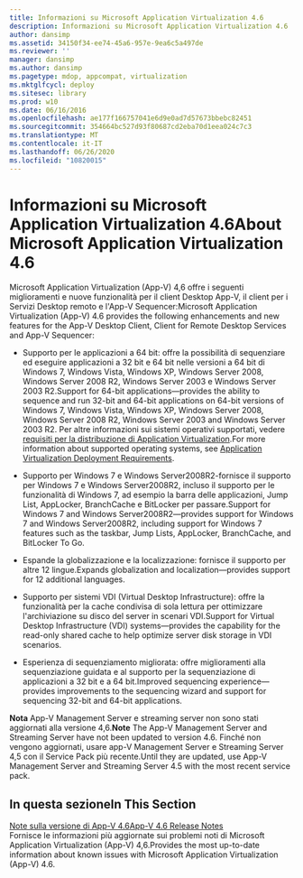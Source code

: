 ```yaml
---
title: Informazioni su Microsoft Application Virtualization 4.6
description: Informazioni su Microsoft Application Virtualization 4.6
author: dansimp
ms.assetid: 34150f34-ee74-45a6-957e-9ea6c5a497de
ms.reviewer: ''
manager: dansimp
ms.author: dansimp
ms.pagetype: mdop, appcompat, virtualization
ms.mktglfcycl: deploy
ms.sitesec: library
ms.prod: w10
ms.date: 06/16/2016
ms.openlocfilehash: ae177f166757041e6d9e0ad7d57673bbebc82451
ms.sourcegitcommit: 354664bc527d93f80687cd2eba70d1eea024c7c3
ms.translationtype: MT
ms.contentlocale: it-IT
ms.lasthandoff: 06/26/2020
ms.locfileid: "10820015"
---
```

# <span data-ttu-id="acaff-103">Informazioni su Microsoft Application Virtualization 4.6</span><span class="sxs-lookup"><span data-stu-id="acaff-103">About Microsoft Application Virtualization 4.6</span></span>


<span data-ttu-id="acaff-104">Microsoft Application Virtualization (App-V) 4,6 offre i seguenti miglioramenti e nuove funzionalità per il client Desktop App-V, il client per i Servizi Desktop remoto e l'App-V Sequencer:</span><span class="sxs-lookup"><span data-stu-id="acaff-104">Microsoft Application Virtualization (App-V) 4.6 provides the following enhancements and new features for the App-V Desktop Client, Client for Remote Desktop Services and App-V Sequencer:</span></span>

-   <span data-ttu-id="acaff-105">Supporto per le applicazioni a 64 bit: offre la possibilità di sequenziare ed eseguire applicazioni a 32 bit e 64 bit nelle versioni a 64 bit di Windows 7, Windows Vista, Windows XP, Windows Server 2008, Windows Server 2008 R2, Windows Server 2003 e Windows Server 2003 R2.</span><span class="sxs-lookup"><span data-stu-id="acaff-105">Support for 64-bit applications—provides the ability to sequence and run 32-bit and 64-bit applications on 64-bit versions of Windows 7, Windows Vista, Windows XP, Windows Server 2008, Windows Server 2008 R2, Windows Server 2003 and Windows Server 2003 R2.</span></span> <span data-ttu-id="acaff-106">Per altre informazioni sui sistemi operativi supportati, vedere [requisiti per la distribuzione di Application Virtualization](application-virtualization-deployment-requirements.md).</span><span class="sxs-lookup"><span data-stu-id="acaff-106">For more information about supported operating systems, see [Application Virtualization Deployment Requirements](application-virtualization-deployment-requirements.md).</span></span>

-   <span data-ttu-id="acaff-107">Supporto per Windows 7 e Windows Server2008R2-fornisce il supporto per Windows 7 e Windows Server2008R2, incluso il supporto per le funzionalità di Windows 7, ad esempio la barra delle applicazioni, Jump List, AppLocker, BranchCache e BitLocker per passare.</span><span class="sxs-lookup"><span data-stu-id="acaff-107">Support for Windows 7 and Windows Server2008R2—provides support for Windows 7 and Windows Server2008R2, including support for Windows 7 features such as the taskbar, Jump Lists, AppLocker, BranchCache, and BitLocker To Go.</span></span>

-   <span data-ttu-id="acaff-108">Espande la globalizzazione e la localizzazione: fornisce il supporto per altre 12 lingue.</span><span class="sxs-lookup"><span data-stu-id="acaff-108">Expands globalization and localization—provides support for 12 additional languages.</span></span>

-   <span data-ttu-id="acaff-109">Supporto per sistemi VDI (Virtual Desktop Infrastructure): offre la funzionalità per la cache condivisa di sola lettura per ottimizzare l'archiviazione su disco del server in scenari VDI.</span><span class="sxs-lookup"><span data-stu-id="acaff-109">Support for Virtual Desktop Infrastructure (VDI) systems—provides the capability for the read-only shared cache to help optimize server disk storage in VDI scenarios.</span></span>

-   <span data-ttu-id="acaff-110">Esperienza di sequenziamento migliorata: offre miglioramenti alla sequenziazione guidata e al supporto per la sequenziazione di applicazioni a 32 bit e a 64 bit.</span><span class="sxs-lookup"><span data-stu-id="acaff-110">Improved sequencing experience—provides improvements to the sequencing wizard and support for sequencing 32-bit and 64-bit applications.</span></span>

<span data-ttu-id="acaff-111">**Nota**  App-V Management Server e streaming server non sono stati aggiornati alla versione 4,6.</span><span class="sxs-lookup"><span data-stu-id="acaff-111">**Note** The App-V Management Server and Streaming Server have not been updated to version 4.6.</span></span> <span data-ttu-id="acaff-112">Finché non vengono aggiornati, usare app-V Management Server e Streaming Server 4,5 con il Service Pack più recente.</span><span class="sxs-lookup"><span data-stu-id="acaff-112">Until they are updated, use App-V Management Server and Streaming Server 4.5 with the most recent service pack.</span></span>

 

## <span data-ttu-id="acaff-113">In questa sezione</span><span class="sxs-lookup"><span data-stu-id="acaff-113">In This Section</span></span>


<a href="" id="app-v-4-6-release-notes"></a>[<span data-ttu-id="acaff-114">Note sulla versione di App-V 4.6</span><span class="sxs-lookup"><span data-stu-id="acaff-114">App-V 4.6 Release Notes</span></span>](app-v-46-release-notes.md)  
<span data-ttu-id="acaff-115">Fornisce le informazioni più aggiornate sui problemi noti di Microsoft Application Virtualization (App-V) 4,6.</span><span class="sxs-lookup"><span data-stu-id="acaff-115">Provides the most up-to-date information about known issues with Microsoft Application Virtualization (App-V) 4.6.</span></span>

 

 






